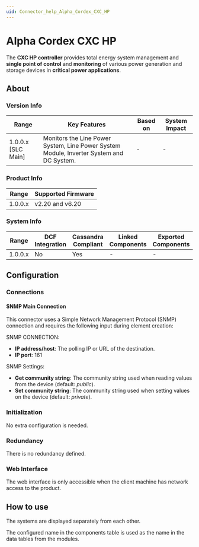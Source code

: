 ```yaml
---
uid: Connector_help_Alpha_Cordex_CXC_HP
---
```


# Alpha Cordex CXC HP

The **CXC HP controller** provides total energy system management and **single point of control** and **monitoring** of various power generation and storage devices in **critical power applications**.

## About

### Version Info

| Range | Key Features | Based on | System Impact |
|--|--|--|--|
| 1.0.0.x [SLC Main] | Monitors the Line Power System, Line Power System Module, Inverter System and DC System. | - | - |

### Product Info

| Range     | Supported Firmware     |
|-----------|------------------------|
| 1.0.0.x   | v2.20 and v6.20        |

### System Info

| Range     | DCF Integration     | Cassandra Compliant     | Linked Components     | Exported Components     |
|-----------|---------------------|-------------------------|-----------------------|-------------------------|
| 1.0.0.x   | No                  | Yes                     | -                    | -                      |

## Configuration

### Connections

#### SNMP Main Connection

This connector uses a Simple Network Management Protocol (SNMP) connection and requires the following input during element creation:

SNMP CONNECTION:

- **IP address/host**: The polling IP or URL of the destination.
- **IP port**: 161

SNMP Settings:

- **Get community string**: The community string used when reading values from the device (default: *public*).
- **Set community string**: The community string used when setting values on the device (default: *private*).

### Initialization

No extra configuration is needed.

### Redundancy

There is no redundancy defined.

### Web Interface

The web interface is only accessible when the client machine has network access to the product.

## How to use

The systems are displayed separately from each other.

The configured name in the components table is used as the name in the data tables from the modules.
